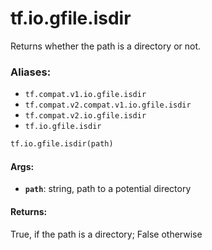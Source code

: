 <div itemscope itemtype="http://developers.google.com/ReferenceObject">
<meta itemprop="name" content="tf.io.gfile.isdir" />
<meta itemprop="path" content="Stable" />
</div>

# tf.io.gfile.isdir

Returns whether the path is a directory or not.

### Aliases:

* `tf.compat.v1.io.gfile.isdir`
* `tf.compat.v2.compat.v1.io.gfile.isdir`
* `tf.compat.v2.io.gfile.isdir`
* `tf.io.gfile.isdir`

``` python
tf.io.gfile.isdir(path)
```

<!-- Placeholder for "Used in" -->


#### Args:


* <b>`path`</b>: string, path to a potential directory


#### Returns:

True, if the path is a directory; False otherwise
